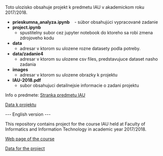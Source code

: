 Toto ulozisko obsahuje projekt k predmetu IAU v akademickom roku 2017/2018.

- **prieskumna_analyza.ipynb** 
    - súbor obsahujúci vypracované zadanie   
- **project.ipynb**
    - spustitelny subor cez jupyter notebook do ktoreho sa robi zmena zdrojoveho kodu
- **data**
    - adresar v ktorom su ulozene rozne datasety podla potreby. 
- **data/zadanie4**
    - adresar v ktorom su ulozene csv files, predstavujuce dataset nasho zadania
- **images**
    - adresar v ktorom su ulozene obrazky k projektu
- **IAU-2018.pdf**
    - subor obsahujuci detailnejsie informacie o zadani projektu



Info o predmete:
[Stranka predmetu IAU](http://www.fit.vutbr.cz/~zendulka/VYUKA/InteligentnaAnalyzaUdajov/)

[Data k projektu](https://drive.google.com/drive/folders/1Y2pQDaLpc4pjriQeD__pNpKuD7klzYiX?usp=sharing)


--- English version ---

This repository contains project for the course IAU held at Faculty of Informatics and Information Technology in academic year 2017/2018.

[Web page of the course](http://www.fit.vutbr.cz/~zendulka/VYUKA/InteligentnaAnalyzaUdajov/)

[Data for the project](https://drive.google.com/drive/folders/1Y2pQDaLpc4pjriQeD__pNpKuD7klzYiX?usp=sharing)

